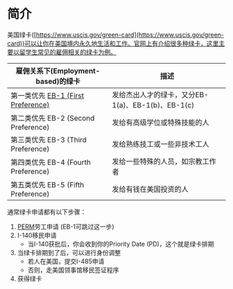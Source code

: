 # 简介
美国绿卡([https://www.uscis.gov/green-card](https://www.uscis.gov/green-card))可以让你在美国境内永久地生活和工作。官网上有介绍很多种绿卡，这里主要以留学生常见的雇佣相关的绿卡为例。

雇佣关系下(Employment-based)的绿卡 | 描述
------------ | -------------
第一类优先 [EB-1 (First Preference)](EB-1.md)  | 发给杰出人才的绿卡，又分EB-1(a)、EB-1(b)、EB-1(c)
第二类优先 EB-2 (Second Preference) | 发给有高级学位或特殊技能的人
第三类优先 EB-3 (Third Preference)  | 发给熟练技工或一些非技术工人
第四类优先 EB-4 (Fourth Preference) | 发给一些特殊的人员，如宗教工作者
第五类优先 EB-5 (Fifth Preference)  | 发给有钱在美国投资的人

通常绿卡申请都有以下步骤：
1. [PERM](https://www.uscis.gov/working-in-the-united-states/permanent-workers)劳工申请 (EB-1可跳过这一步)
2. I-140移民申请
   - 当I-140获批后，你会收到你的Priority Date (PD)，这个就是绿卡排期
3. 当绿卡排期到了后，可以进行身份调整
   - 若人在美国，提交I-485申请
   - 否则，走美国领事馆移民签证程序
4. 获得绿卡
